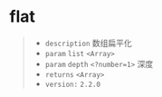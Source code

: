 # flat

> - `description` 数组扁平化
> - `param` `list` `<Array>`
> - `param` `depth` `<?number=1>` 深度
> - `returns` `<Array>`
> - `version:` `2.2.0`
